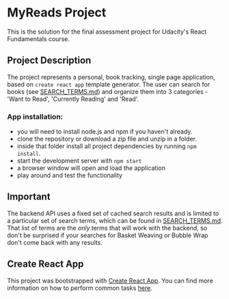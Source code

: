 # MyReads Project

This is the solution for the final assessment project for Udacity's React Fundamentals course. 

## Project Description

The project represents a personal, book tracking, single page application, based on `create react app` template generator. The user can search for books (see [SEARCH_TERMS.md](SEARCH_TERMS.md)) and organize them into 3 categories - 'Want to Read', 'Currently Reading' and 'Read'.

### App installation:

* you will need to install node.js and npm if you haven't already.
* clone the repository or download a zip file and unzip in a folder.
* inside that folder install all project dependencies by running `npm install`.    
* start the development server with `npm start`
* a browser window will open and load the application
* play around and test the functionality

## Important
The backend API uses a fixed set of cached search results and is limited to a particular set of search terms, which can be found in [SEARCH_TERMS.md](SEARCH_TERMS.md). That list of terms are the _only_ terms that will work with the backend, so don't be surprised if your searches for Basket Weaving or Bubble Wrap don't come back with any results.

## Create React App

This project was bootstrapped with [Create React App](https://github.com/facebookincubator/create-react-app). You can find more information on how to perform common tasks [here](https://github.com/facebookincubator/create-react-app/blob/master/packages/react-scripts/template/README.md).




